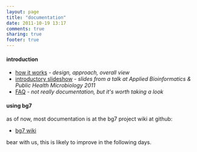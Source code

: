 ```yaml
---
layout: page
title: "documentation"
date: 2011-10-19 13:17
comments: true
sharing: true
footer: true
---
```


#### introduction ####

* [how it works](how-it-works) _- design, approach, overall view_
* [introductory slideshow](cambridge-06-2011-slides) _- slides from a talk at Applied Bioinformatics & Public Health Microbiology 2011_
* [FAQ](/faq/) _- not really documentation, but it's worth taking a look_

#### using bg7 ####

as of now, most documentation is at the bg7 project wiki at github:

* [bg7 wiki](http://github.com/bg7/bg7/wiki)

bear with us, this is likely to improve in the following days.